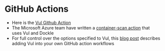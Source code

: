 # GitHub Actions

- Here is the [Vul Github Action][action]
- The Microsoft Azure team have written a [container-scan action][azure] that uses Vul and Dockle
- For full control over the options specified to Vul, this [blog post][blog] describes adding Vul into your own GitHub action workflows 

[action]: https://github.com/khulnasoft-lab/vul-action
[azure]: https://github.com/Azure/container-scan
[blog]: https://blog.aquasec.com/devsecops-with-vul-github-actions
